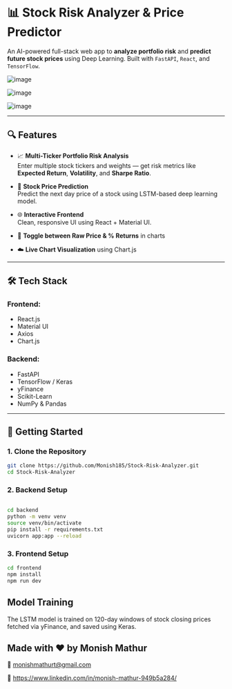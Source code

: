 # 📊 Stock Risk Analyzer & Price Predictor

An AI-powered full-stack web app to **analyze portfolio risk** and **predict future stock prices** using Deep Learning. Built with `FastAPI`, `React`, and `TensorFlow`.

![image](https://github.com/user-attachments/assets/c5001363-b18c-48eb-a24d-7537e56e766b)


![image](https://github.com/user-attachments/assets/ac5832d4-b06d-4ce8-be70-d5f78d8dc529)


![image](https://github.com/user-attachments/assets/94fcae03-ed05-46fe-912c-4e3d3ea0dacf)



---

## 🔍 Features

- 📈 **Multi-Ticker Portfolio Risk Analysis**  
  Enter multiple stock tickers and weights — get risk metrics like **Expected Return**, **Volatility**, and **Sharpe Ratio**.

- 🤖 **Stock Price Prediction**  
  Predict the next day price of a stock using LSTM-based deep learning model.

- 🌐 **Interactive Frontend**  
  Clean, responsive UI using React + Material UI.

- 🔁 **Toggle between Raw Price & % Returns** in charts

- ☁️ **Live Chart Visualization** using Chart.js

---

## 🛠️ Tech Stack

### Frontend:
- React.js
- Material UI
- Axios
- Chart.js

### Backend:
- FastAPI
- TensorFlow / Keras
- yFinance
- Scikit-Learn
- NumPy & Pandas

---

## 🚀 Getting Started

### 1. Clone the Repository

```bash
git clone https://github.com/Monish185/Stock-Risk-Analyzer.git
cd Stock-Risk-Analyzer

```
### 2. Backend Setup

```bash

cd backend
python -m venv venv
source venv/bin/activate
pip install -r requirements.txt
uvicorn app:app --reload
```

### 3. Frontend Setup

```bash
cd frontend
npm install
npm run dev
```

## Model Training
The LSTM model is trained on 120-day windows of stock closing prices fetched via yFinance, and saved using Keras.

## Made with ❤️ by Monish Mathur

📧 monishmathurt@gmail.com 

🔗 https://www.linkedin.com/in/monish-mathur-949b5a284/
